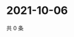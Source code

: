 # 2021-10-06

共 0 条

<!-- BEGIN WEIBO -->
<!-- 最后更新时间 Wed Oct 06 2021 20:01:33 GMT+0800 (China Standard Time) -->

<!-- END WEIBO -->
